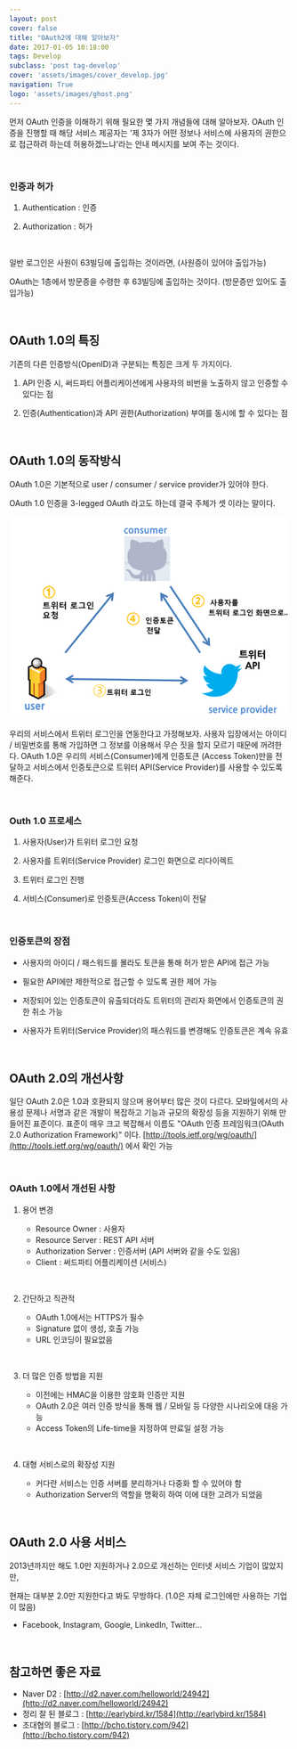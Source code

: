 ```yaml
---
layout: post
cover: false
title: "OAuth2에 대해 알아보자"
date: 2017-01-05 10:18:00
tags: Develop
subclass: 'post tag-develop'
cover: 'assets/images/cover_develop.jpg'
navigation: True
logo: 'assets/images/ghost.png'
---
```


먼저 OAuth 인증을 이해하기 위해 필요한 몇 가지 개념들에 대해 알아보자. OAuth 인증을 진행할 때 해당 서비스 제공자는 '제 3자가 어떤 정보나 서비스에 사용자의 권한으로 접근하려 하는데 허용하겠느냐'라는 안내 메시지를 보여 주는 것이다.

   ​   ​

### 인증과 허가

1. Authentication : 인증
2. Authorization : 허가

   ​   ​

일반 로그인은 사원이 63빌딩에 출입하는 것이라면, (사원증이 있어야 출입가능)

OAuth는 1층에서 방문증을 수령한 후 63빌딩에 출입하는 것이다. (방문증만 있어도 출입가능)

   ​   ​

## OAuth 1.0의 특징

기존의 다른 인증방식(OpenID)과 구분되는 특징은 크게 두 가지이다.

1. API 인증 시, 써드파티 어플리케이션에게 사용자의 비번을 노출하지 않고 인증할 수 있다는 점
2. 인증(Authentication)과 API 권한(Authorization) 부여를 동시에 할 수 있다는 점

   ​

## OAuth 1.0의 동작방식

OAuth 1.0은 기본적으로 user / consumer / service provider가 있어야 한다.

OAuth 1.0 인증을 3-legged OAuth 라고도 하는데 결국 주체가 셋 이라는 말이다.

![oauth1_triangle](/images/oauth1_triangle.png)

우리의 서비스에서 트위터 로그인을 연동한다고 가정해보자. 사용자 입장에서는 아이디 / 비밀번호를 통해 가입하면 그 정보를 이용해서 무슨 짓을 할지 모르기 때문에 꺼려한다. OAuth 1.0은 우리의 서비스(Consumer)에게 인증토큰 (Access Token)만을 전달하고 서비스에서 인증토큰으로 트위터 API(Service Provider)를 사용할 수 있도록 해준다.

   ​

### Outh 1.0 프로세스

1. 사용자(User)가 트위터 로그인 요청
2. 사용자를 트위터(Service Provider) 로그인 화면으로 리다이렉트
3. 트위터 로그인 진행
4. 서비스(Consumer)로 인증토큰(Access Token)이 전달

   ​

### 인증토큰의 장점

- 사용자의 아이디 / 패스워드를 몰라도 토큰을 통해 허가 받은 API에 접근 가능
- 필요한 API에만 제한적으로 접근할 수 있도록 권한 제어 가능
- 저장되어 있는 인증토큰이 유출되더라도 트위터의 관리자 화면에서 인증토큰의 권한 취소 가능
- 사용자가 트위터(Service Provider)의 패스워드를 변경해도 인증토큰은 계속 유효

   ​

## OAuth 2.0의 개선사항

일단 OAuth 2.0은 1.0과 호환되지 않으며 용어부터 많은 것이 다르다. 모바일에서의 사용성 문제나 서명과 같은 개발이 복잡하고 기능과 규모의 확장성 등을 지원하기 위해 만들어진 표준이다. 표준이 매우 크고 복잡해서 이름도 "OAuth 인증 프레임워크(OAuth 2.0 Authorization Framework)" 이다. [http://tools.ietf.org/wg/oauth/](http://tools.ietf.org/wg/oauth/) 에서 확인 가능

   ​

### OAuth 1.0에서 개선된 사항

1. 용어 변경
   - Resource Owner : 사용자
   - Resource Server : REST API 서버
   - Authorization Server : 인증서버 (API 서버와 같을 수도 있음)
   - Client : 써드파티 어플리케이션 (서비스)

   ​

2. 간단하고 직관적
   - OAuth 1.0에서는 HTTPS가 필수
   - Signature 없이 생성, 호출 가능
   - URL 인코딩이 필요없음

   ​

3. 더 많은 인증 방법을 지원
   - 이전에는 HMAC을 이용한 암호화 인증만 지원
   - OAuth 2.0은 여러 인증 방식을 통해 웹 / 모바일 등 다양한 시나리오에 대응 가능
   - Access Token의 Life-time을 지정하여 만료일 설정 가능

   ​

4. 대형 서비스로의 확장성 지원
   - 커다란 서비스는 인증 서버를 분리하거나 다중화 할 수 있어야 함
   - Authorization Server의 역할을 명확히 하여 이에 대한 고려가 되었음

   ​

## OAuth 2.0 사용 서비스

2013년까지만 해도 1.0만 지원하거나 2.0으로 개선하는 인터넷 서비스 기업이 많았지만,

현재는 대부분 2.0만 지원한다고 봐도 무방하다. (1.0은 자체 로그인에만 사용하는 기업이 많음)

- Facebook, Instagram, Google, LinkedIn, Twitter...

   ​

## 참고하면 좋은 자료

- Naver D2 : [http://d2.naver.com/helloworld/24942](http://d2.naver.com/helloworld/24942)
- 정리 잘 된 블로그 : [http://earlybird.kr/1584](http://earlybird.kr/1584)
- 조대협의 블로그 : [http://bcho.tistory.com/942](http://bcho.tistory.com/942)
